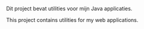 Dit project bevat utilities voor mijn Java applicaties.

This project contains utilities for my web applications.
